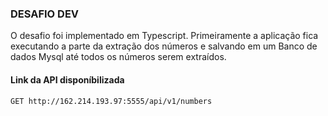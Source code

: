 ### DESAFIO DEV

O desafio foi implementado em Typescript.
Primeiramente a aplicação fica executando a parte da extração dos números e 
salvando em um Banco de dados Mysql até todos os números serem extraídos.

#### Link da API disponíbilizada

```sh
GET http://162.214.193.97:5555/api/v1/numbers
```



